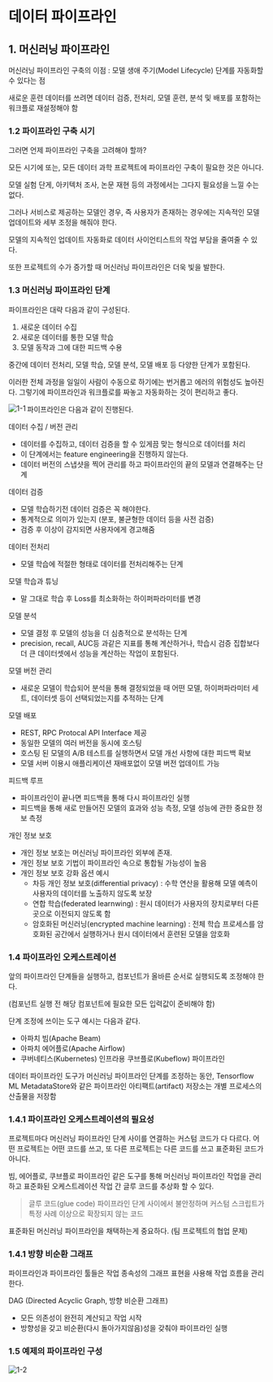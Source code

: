 # 데이터 파이프라인

## 1. 머신러닝 파이프라인

머신러닝 파이프라인 구축의 이점 : 모델 생애 주기(Model Lifecycle) 단계를 자동화할 수 있다는 점



새로운 훈련 데이터를 쓰려면 데이터 검증, 전처리, 모델 훈련, 분석 및 배포를 포함하는 워크플로 재설정해야 함



### 1.2 파이프라인 구축 시기

그러면 언제 파이프라인 구축을 고려해야 할까?

모든 시기에 또는, 모든 데이터 과학 프로젝트에 파이프라인 구축이 필요한 것은 아니다.

모델 실험 단게, 아키텍처 조사, 논문 재현 등의 과정에서는 그다지 필요성을 느낄 수는 없다.

그러나 서비스로 제공하는 모델인 경우, 즉 사용자가 존재하는 경우에는 지속적인 모델 업데이트와 세부 조정을 해줘야 한다.

모델의 지속적인 업데이트 자동화로 데이터 사이언티스트의 작업 부담을 줄여줄 수 있다.

또한 프로젝트의 수가 증가할 때 머신러닝 파이프라인은 더욱 빛을 발한다.





### 1.3 머신러닝 파이프라인 단계

파이프라인은 대략 다음과 같이 구성된다.

1. 새로운 데이터 수집
2. 새로운 데이터를 통한 모델 학습
3. 모델 동작과 그에 대한 피드백 수용

중간에 데이터 전처리, 모델 학습, 모델 분석, 모델 배포 등 다양한 단계가 포함된다.

이러한 전체 과정을 일일이 사람이 수동으로 하기에는 번거롭고 에러의 위험성도 높아진다. 그렇기에 파이프라인과 워크플로를 짜놓고 자동화하는 것이 편리하고 좋다.

<img src="C:\Users\jay\Desktop\code\DE\pipeline구축\살아움직이는 머신러닝 파이프라인 설계\1-1.PNG" alt="1-1" style="zoom:100%;" align="Left"/>

파이프라인은 다음과 같이 진행된다.



데이터 수집 / 버전 관리

- 데이터를 수집하고, 데이터 검증을 할 수 있게끔 맞는 형식으로 데이터를 처리
- 이 단계에서는 feature engineering을 진행하지 않는다.
- 데이터 버전의 스냅샷을 찍어 관리를 하고 파이프라인의 끝의 모델과 연결해주는 단계



데이터 검증

- 모델 학습하기전 데이터 검증은 꼭 해야한다.
- 통계적으로 의미가 있는지 (분포, 불균형한 데이터 등을 사전 검증)
- 검증 후 이상이 감지되면 사용자에게 경고해줌



데이터 전처리

- 모델 학습에 적절한 형태로 데이터를 전처리해주는 단계



모델 학습과 튜닝

- 말 그대로 학습 후 Loss를 최소화하는 하이퍼파라미터를 변경



모델 분석

- 모델 결정 후 모델의 성능을 더 심층적으로 분석하는 단계
- precision, recall, AUC등 과같은 지표를 통해 계산하거나, 학습시 검증 집합보다 더 큰 데이터셋에서 성능을 계산하는 작업이 포함된다.



모델 버전 관리

- 새로운 모델이 학습되어 분석을 통해 결정되었을 때 어떤 모델, 하이퍼파라미터 세트, 데이터셋 등이 선택되었는지를 추적하는 단계



모델 배포

- REST, RPC Protocal API Interface 제공
- 동일한 모델의 여러 버전을 동시에 호스팅
- 호스팅 된 모델의 A/B 테스트를 실행하면서 모델 개선 사항에 대한 피드백 확보
- 모델 서버 이용시 애플리케이션 재배포없이 모델 버전 업데이트 가능



피드백 루프

- 파이프라인이 끝나면 피드백을 통해 다시 파이프라인 실행
- 피드백을 통해 새로 만들어진 모델의 효과와 성능 측정, 모델 성능에 관한 중요한 정보 측정



개인 정보 보호

- 개인 정보 보호는 머신러닝 파이프라인 외부에 존재.
- 개인 정보 보호 기법이 파이프라인 속으로 통합될 가능성이 높음
- 개인 정보 보호 강화 옵션 예시
  - 차등 개인 정보 보호(differential privacy) : 수학 연산을 활용해 모델 예측이 사용자의 데이터를 노출하지 않도록 보장
  - 연합 학습(federated learnwing) : 원시 데이터가 사용자의 장치로부터 다른 곳으로 이전되지 않도록 함
  - 암호화된 머신러닝(encrypted machine learning) : 전체 학습 프로세스를 암호화된 공간에서 실행하거나 원시 데이터에서 훈련된 모델을 암호화



### 1.4 파이프라인 오케스트레이션

앞의 파이프라인 단계들을 실행하고, 컴포넌트가 올바른 순서로 실행되도록 조정해야 한다.

(컴포넌트 실행 전 해당 컴포넌트에 필요한 모든 입력값이 준비해야 함)

단계 조정에 쓰이는 도구 예시는 다음과 같다.

- 아파치 빔(Apache Beam)
- 아파치 에어플로(Apache Airflow)
- 쿠버네티스(Kubernetes) 인프라용 쿠브플로(Kubeflow) 파이프라인



데이터 파이프라인 도구가 머신러닝 파이프라인 단계를 조정하는 동안, Tensorflow ML MetadataStore와 같은 파이프라인 아티팩트(artifact) 저장소는 개별 프로세스의 산출물을 저장함



### 1.4.1 파이프라인 오케스트레이션의 필요성

프로젝트마다 머신러닝 파이프라인 단계 사이를 연결하는 커스텀 코드가 다 다르다. 어떤 프로젝트는 어떤 코드를 쓰고, 또 다른 프로젝트는 다른 코드를 쓰고 표준화된 코드가 아니다.

빔, 에어플로, 쿠브플로 파이프라인 같은 도구를 통해 머신러닝 파이프라인 작업을 관리하고 표준화된 오케스트레이션 작업 간 글루 코드를 추상화 할 수 있다.

> 글루 코드(glue code) 파이프라인 단계 사이에서 불안정하며 커스텀 스크립트가 특정 사례 이상으로 확장되지 않는 코드

표준화된 머신러닝 파이프라인을 채택하는게 중요하다. (팀 프로젝트의 협업 문제)



### 1.4.1 방향 비순환 그래프

파이프라인과 파이프라인 툴들은 작업 종속성의 그래프 표현을 사용해 작업 흐름을 관리한다.

DAG (Directed Acyclic Graph, 방향 비순환 그래프)

- 모든 의존성이 완전히 계산되고 작업 시작
- 방향성을 갖고 비순환(다시 돌아가지않음)성을 갖춰야 파이프라인 실행



### 1.5 예제의 파이프라인 구성

<img src="C:\Users\jay\Desktop\code\DE\pipeline구축\살아움직이는 머신러닝 파이프라인 설계\1-2.PNG" alt="1-2" style="zoom:100%;" align="Left"/>

